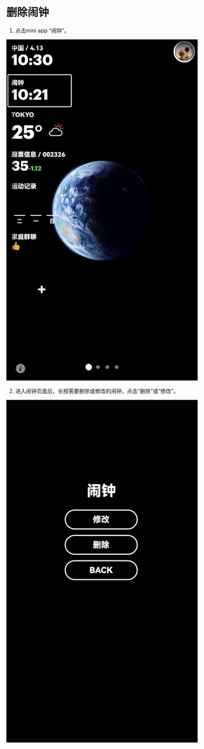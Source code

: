 # 删除闹钟

1.  点击mini app “闹钟”。


![img](images/del_clock/image-20221220104615242.png)
    

2.  进入闹钟页面后，长按需要删除或修改的闹钟，点击“删除”或“修改”。
    

![img](images/del_clock/image-20221220104625723.png)